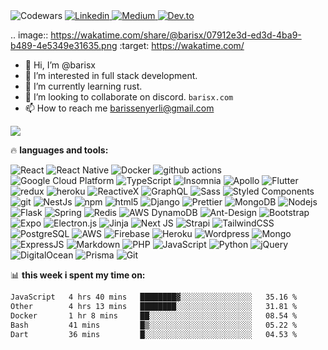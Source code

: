 <img alt="Codewars" src="https://www.codewars.com/users/barisx/badges/large" />
<a href="https://linkedin.barisx.com/">
  <img alt="Linkedin" src="https://img.shields.io/badge/LinkedIn-0077B5?style=for-the-badge&logo=linkedin&logoColor=white" />
</a>

<a href="https://medium.barisx.com/">
  <img alt="Medium" src="https://img.shields.io/badge/Medium-12100E?style=for-the-badge&logo=medium&logoColor=white" />
</a>

<a href="https://www.dev.to/barisx">
  <img alt="Dev.to" src="https://img.shields.io/badge/dev.to-0A0A0A?style=for-the-badge&logo=devdotto&logoColor=white" />
</a>

.. image:: https://wakatime.com/share/@barisx/07912e3d-ed3d-4ba9-b489-4e5349e31635.png
    :target: https://wakatime.com/
<!-- ![](https://visitor-badge.glitch.me/badge?page_id=barisx.barisx) -->


- 👋 Hi, I’m @barisx
- 👀 I’m interested in full stack development.
- 🌱 I’m currently learning rust.
- 💞️ I’m looking to collaborate on discord. `barisx.com`
- 📫 How to reach me barissenyerli@gmail.com

![](https://wakatime.com/insights/animated/days.gif)

🔥 **languages and tools:**

<p>
  <img alt="React" src="https://img.shields.io/badge/-React-45b8d8?style=flat-square&logo=react&logoColor=white" />
  <img alt="React Native" src="https://img.shields.io/badge/-React_Native-8DD6F9?style=flat-square&logo=react&logoColor=white" /> 
  <img alt="Docker" src="https://img.shields.io/badge/-Docker-46a2f1?style=flat-square&logo=docker&logoColor=white" />
  <img alt="github actions" src="https://img.shields.io/badge/-Github_Actions-2088FF?style=flat-square&logo=github-actions&logoColor=white" />
  <img alt="Google Cloud Platform" src="https://img.shields.io/badge/-Google_Cloud_Platform-1a73e8?style=flat-square&logo=google-cloud&logoColor=white" />
  <img alt="TypeScript" src="https://img.shields.io/badge/-TypeScript-007ACC?style=flat-square&logo=typescript&logoColor=white" />
  <img alt="Insomnia" src="https://img.shields.io/badge/-Insomnia-5849BE?style=flat-square&logo=insomnia&logoColor=white" />
  <img alt="Apollo" src="https://img.shields.io/badge/-Apollo%20GraphQL-311C87?style=flat-square&logo=apollo-graphql&logoColor=white" /> <!--  #311C87 -->
  <img alt="Flutter" src="https://img.shields.io/badge/Flutter-3615CC.svg?style=flat-square&logo=flutter&logoColor=white" />  
  <img alt="redux" src="https://img.shields.io/badge/-Redux-764ABC?style=flat-square&logo=redux&logoColor=white" />
  <img alt="heroku" src="https://img.shields.io/badge/Heroku-430098?style=flat-square&logo=heroku&logoColor=white" />
  <img alt="ReactiveX" src="https://img.shields.io/badge/-RxJs-B7178C?style=flat-square&logo=reactivex&logoColor=white" />
  <img alt="GraphQL" src="https://img.shields.io/badge/-GraphQL-E10098?style=flat-square&logo=graphql&logoColor=white" />
  <img alt="Sass" src="https://img.shields.io/badge/-Sass-CC6699?style=flat-square&logo=sass&logoColor=white" /> <!-- #CC6699  -->
  <img alt="Styled Components" src="https://img.shields.io/badge/-Styled_Components-db7092?style=flat-square&logo=styled-components&logoColor=white" />
  <img alt="git" src="https://img.shields.io/badge/-Git-F05032?style=flat-square&logo=git&logoColor=white" />
  <img alt="NestJs" src="https://img.shields.io/badge/-NestJs-ea2845?style=flat-square&logo=nestjs&logoColor=white" />
  <img alt="npm" src="https://img.shields.io/badge/-NPM-CB3837?style=flat-square&logo=npm&logoColor=white" />
  <img alt="html5" src="https://img.shields.io/badge/-HTML5-E34F26?style=flat-square&logo=html5&logoColor=white" />
  <img alt="Django" src="https://img.shields.io/badge/-Django-EC4A3F?style=flat-square&logo=Django&logoColor=white" />
  <img alt="Prettier" src="https://img.shields.io/badge/-Prettier-F7B93E?style=flat-square&logo=prettier&logoColor=white" />
  <img alt="MongoDB" src="https://img.shields.io/badge/-MongoDB-13aa52?style=flat-square&logo=mongodb&logoColor=white" />
  <img alt="Nodejs" src="https://img.shields.io/badge/-Nodejs-43853d?style=flat-square&logo=Node.js&logoColor=white" />
  <img alt="Flask" src="https://img.shields.io/badge/-Flask-43853d?style=flat-square&logo=Flask&logoColor=white" />
  <img alt="Spring" src="https://img.shields.io/badge/Spring-%03DDB3.svg?style=flat-square&logo=spring&logoColor=black" />
  <img alt="Redis" src="https://img.shields.io/badge/redis-%23DD0031.svg?style=flat-square&logo=redis&logoColor=white" />
  <img alt="AWS DynamoDB" src="https://img.shields.io/badge/Amazon%20DynamoDB-4053D6?style=flat-square&logo=Amazon%20DynamoDB&logoColor=white" />
  <img alt="Ant-Design" src="https://img.shields.io/badge/AntDesign-0170FE?style=flat-square&logo=ant-design&logoColor=white" />
  <img alt="Bootstrap" src="https://img.shields.io/badge/bootstrap-563D7C.svg?style=flat-square&logo=bootstrap&logoColor=white" />
  <img alt="Expo" src="https://img.shields.io/badge/expo-1C1E24?style=flat-square&logo=expo&logoColor=#D04A37" />
  <img alt="Electron.js" src="https://img.shields.io/badge/Electron-191970?style=flat-square&logo=Electron&logoColor=white" />
  <img alt="Jinja" src="https://img.shields.io/badge/jinja-white.svg?style=flat-square&logo=jinja&logoColor=black" />
  <img alt="Next JS" src="https://img.shields.io/badge/Next-black?style=flat-square&logo=next.js&logoColor=white" />
  <img alt="Strapi" src="https://img.shields.io/badge/strapi-2E7EEA.svg?style=flat-square&logo=strapi&logoColor=white" />
  <img alt="TailwindCSS" src="https://img.shields.io/badge/tailwindcss-38B2AC.svg?style=flat-square&logo=tailwind-css&logoColor=white" />
  <img alt="PostgreSQL" src="https://img.shields.io/badge/PostgreSQL-316192?style=flat-square&logo=postgresql&logoColor=white" />
  <img alt="AWS" src="https://img.shields.io/badge/Amazon_AWS-232F3E?style=flat-square&logo=amazon-aws&logoColor=white" />
  <img alt="Firebase" src="https://img.shields.io/badge/Firebase-74FF93?style=flat-square&logo=firebase&logoColor=orange" />
  <img alt="Heroku" src="https://img.shields.io/badge/Heroku-430098?style=flat-square&logo=heroku&logoColor=white" />
  <img alt="Wordpress" src="https://img.shields.io/badge/Wordpress-21759B?style=flat-square&logo=wordpress&logoColor=white" />
  <img alt="Mongo" src="https://img.shields.io/badge/MongoDB-4EA94B?style=flat-square&logo=mongodb&logoColor=white" />
  <img alt="ExpressJS" src="https://img.shields.io/badge/Express.js-404D59?style=flat-square" />
  <img alt="Markdown" src="https://img.shields.io/badge/Markdown-000000?style=flat-square&logo=markdown&logoColor=white" />
  <img alt="PHP" src="https://img.shields.io/badge/PHP-777BB4?style=flat-square&logo=php&logoColor=white" />
  <img alt="JavaScript" src="https://img.shields.io/badge/JavaScript-F7DF1E?style=flat-square&logo=javascript&logoColor=black" />
  <img alt="Python" src="https://img.shields.io/badge/Python-3776AB?style=flat-square&logo=python&logoColor=white" />
  <img alt="jQuery" src="https://img.shields.io/badge/jQuery-0769AD?style=flat-square&logo=jquery&logoColor=white" />
  <img alt="DigitalOcean" src="https://img.shields.io/badge/Digital_Ocean-0080FF?style=flat-square&logo=DigitalOcean&logoColor=white" />
  <img alt="Prisma" src="https://img.shields.io/badge/Prisma-3982CE?style=flat-square&logo=Prisma&logoColor=white" />
  <img alt="Git" src="https://img.shields.io/badge/GIT-E44C30?style=flat-square&logo=git&logoColor=white" />
</p>

📊 **this week i spent my time on:**

<!--START_SECTION:waka-->

```txt
JavaScript   4 hrs 40 mins   ████████▓░░░░░░░░░░░░░░░░   35.16 %
Other        4 hrs 13 mins   ████████░░░░░░░░░░░░░░░░░   31.81 %
Docker       1 hr 8 mins     ██░░░░░░░░░░░░░░░░░░░░░░░   08.54 %
Bash         41 mins         █▒░░░░░░░░░░░░░░░░░░░░░░░   05.22 %
Dart         36 mins         █░░░░░░░░░░░░░░░░░░░░░░░░   04.53 %
```

<!--END_SECTION:waka-->

<!-- [![](https://github-readme-stats.vercel.app/api/top-langs/?username=barisx&theme=blue-green)](https://github.com/barisx) -->

<!---
barisx/barisx is a ✨ special ✨ repository because its `README.md` (this file) appears on your GitHub profile.
You can click the Preview link to take a look at your changes.
--->


